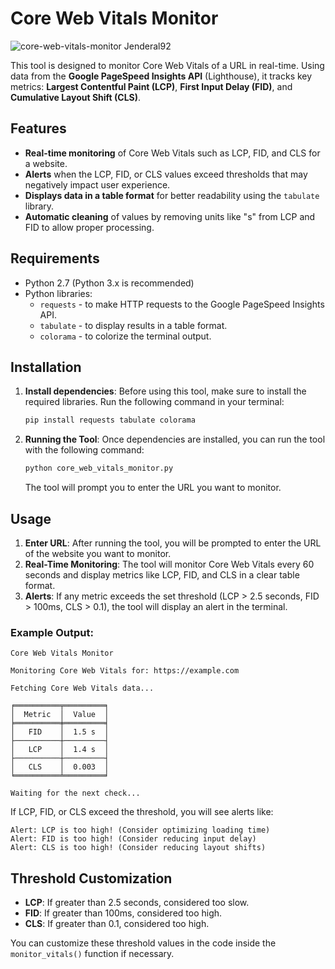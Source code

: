 # Core Web Vitals Monitor

![core-web-vitals-monitor Jenderal92](https://github.com/user-attachments/assets/23c8445d-f118-4275-818f-5595cdfd4868)


This tool is designed to monitor Core Web Vitals of a URL in real-time. Using data from the **Google PageSpeed Insights API** (Lighthouse), it tracks key metrics: **Largest Contentful Paint (LCP)**, **First Input Delay (FID)**, and **Cumulative Layout Shift (CLS)**.

## Features

- **Real-time monitoring** of Core Web Vitals such as LCP, FID, and CLS for a website.
- **Alerts** when the LCP, FID, or CLS values exceed thresholds that may negatively impact user experience.
- **Displays data in a table format** for better readability using the `tabulate` library.
- **Automatic cleaning** of values by removing units like "s" from LCP and FID to allow proper processing.

## Requirements

- Python 2.7 (Python 3.x is recommended)
- Python libraries:
  - `requests` - to make HTTP requests to the Google PageSpeed Insights API.
  - `tabulate` - to display results in a table format.
  - `colorama` - to colorize the terminal output.

## Installation

1. **Install dependencies**:
   Before using this tool, make sure to install the required libraries. Run the following command in your terminal:

   ```bash
   pip install requests tabulate colorama
   ```

2. **Running the Tool**:
   Once dependencies are installed, you can run the tool with the following command:

   ```bash
   python core_web_vitals_monitor.py
   ```

   The tool will prompt you to enter the URL you want to monitor.

## Usage

1. **Enter URL**: After running the tool, you will be prompted to enter the URL of the website you want to monitor.
2. **Real-Time Monitoring**: The tool will monitor Core Web Vitals every 60 seconds and display metrics like LCP, FID, and CLS in a clear table format.
3. **Alerts**: If any metric exceeds the set threshold (LCP > 2.5 seconds, FID > 100ms, CLS > 0.1), the tool will display an alert in the terminal.

### Example Output:

```
Core Web Vitals Monitor

Monitoring Core Web Vitals for: https://example.com

Fetching Core Web Vitals data...

╒══════════╤═════════╕
│  Metric  │  Value  │
╞══════════╪═════════╡
│   FID    │  1.5 s  │
├──────────┼─────────┤
│   LCP    │  1.4 s  │
├──────────┼─────────┤
│   CLS    │  0.003  │
╘══════════╧═════════╛

Waiting for the next check...
```

If LCP, FID, or CLS exceed the threshold, you will see alerts like:

```
Alert: LCP is too high! (Consider optimizing loading time)
Alert: FID is too high! (Consider reducing input delay)
Alert: CLS is too high! (Consider reducing layout shifts)
```
## Threshold Customization

- **LCP**: If greater than 2.5 seconds, considered too slow.
- **FID**: If greater than 100ms, considered too high.
- **CLS**: If greater than 0.1, considered too high.

You can customize these threshold values in the code inside the `monitor_vitals()` function if necessary.
